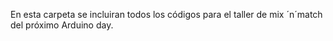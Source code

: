 En esta carpeta se incluiran todos los códigos para el taller de mix ´n´match del próximo Arduino day.
